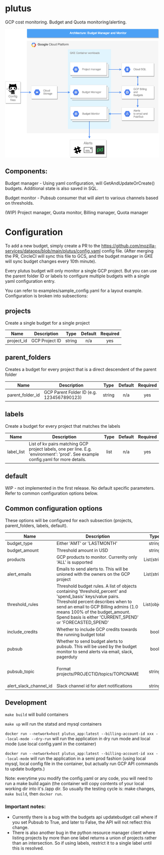 # plutus

GCP cost monitoring. Budget and Quota monitoring/alerting.

![](images/plutus-arch2.png)

## Components:

Budget manager - Using yaml configuration, will GetAndUpdateOrCreate() budgets. Additional state is also saved in SQL.

Budget monitor - Pubsub consumer that will alert to various channels based on thresholds.

(WIP) Project manager, Quota monitor, Billing manager, Quota manager

# Configuration
To add a new budget, simply create a PR to the https://github.com/mozilla-services/dataops/blob/main/plutus/config.yaml config file. (After merging the PR, CircleCI will sync this file to GCS, and the budget manager in GKE will sync budget changes every 10th minute).

Every plutus budget will only monitor a single GCP project. But you can use the parent folder ID or labels to configure multiple budgets with a single yaml configuration entry.

You can refer to examples/sample_config.yaml for a layout example. Configuration is broken into subsections:

## projects
Create a single budget for a single project

| Name | Description | Type | Default | Required |
|------|-------------|:----:|:-----:|:-----:|
| project\_id | GCP Project ID | string | n/a | yes |

## parent_folders
Creates a budget for every project that is a direct descendent of the parent folder

| Name | Description | Type | Default | Required |
|------|-------------|:----:|:-----:|:-----:|
| parent\_folder\_id | GCP Parent Folder ID (e.g. 1234567890123) | string | n/a | yes |

## labels
Create a budget for every project that matches the labels

| Name | Description | Type | Default | Required |
|------|-------------|:----:|:-----:|:-----:|
| label\_list | List of kv pairs matching GCP project labels, one per line. E.g. 'environment': 'prod'. See example config.yaml for more details. | list | n/a | yes |

## default
WIP - not implemented in the first release.
No default specific parameters. Refer to common configuration options below.

## Common configuration options

These options will be configured for each subsection (projects, parent_folders, labels, default).

| Name | Description | Type | Default | Required |
|------|-------------|:----:|:-----:|:-----:|
| budget\_type | Either 'AMT' or 'LASTMONTH' | string | n/a | yes |
| budget\_amount | Threshold amount in USD | string | n/a | yes |
| products | GCP products to monitor. Currenlty only 'ALL' is supported | List(string) | 'ALL' | no |
| alert\_emails | Emails to send alerts to. This will be unioned with the owners on the GCP project | List(string) | n/a | no |
| threshold\_rules | Threshold budget rules. A list of objects containing 'threshold\_percent' and 'spend\_basis' keys/value pairs. Threshold percent describes when to send an email to GCP Billing admins (1.0 means 100% of the budget\_amount. Spend basis is either 'CURRENT_SPEND' or 'FORECASTED_SPEND' | List(object) | n/a | yes |
| include\_credits | Whether to include GCP credits towards the running budget total | bool | False | yes |
| pubsub | Whether to send budget alerts to pubsub. This will be used by the budget monitor to send alerts via email, slack, pagerduty  | bool | False | yes |
| pubsub\_topic | Format projects/PROJECTID/topics/TOPICNAME | string | projects/moz-fx-data-dataops/topics/plutus-budget-notifications | no |
| alert\_slack\_channel\_id | Slack channel id for alert notifications | string | 'G01548794SE' | no | 

## Development

`make build` will build containers

`make up` will run the statsd and mysql containers

`docker run --network=host plutus_app:latest --billing-account-id xxx --local-mode --dry-run` will run the application in dry run mode and local mode (use local config.yaml in the container)

`docker run --network=host plutus_app:latest --billing-account-id xxx --local-mode` will run the application in a semi prod fashion (using local mysql, local config file in the container, but actually run GCP API commands to update budgets.)

Note: everytime you modify the config.yaml or any code, you will need to run a make build again (the container will copy contents of your local working dir into it's /app dir. So usually the testing cycle is: make changes, `make build`, then `docker run`.


### Important notes: 
- Currently there is a bug with the budgets api updatebudget call where if you set Pubsub to True, and later to False, the API will not reflect this change.
- There is also another bug in the python resource manager client where listing projects by more than one label returns a union of projects rather than an intersection. So if using labels, restrict it to a single label until this is resolved.
